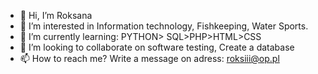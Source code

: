 - 👋 Hi, I’m Roksana
- 👀 I’m interested in Information technology, Fishkeeping, Water Sports.
- 🌱 I’m currently learning: PYTHON> SQL>PHP>HTML>CSS 
- 💞️ I’m looking to collaborate on software testing, Create a database
- 📫 How to reach me? Write a message on adress: roksiii@op.pl

<!---
roksiii/roksiii is a ✨ special ✨ repository because its `README.md` (this file) appears on your GitHub profile.
You can click the Preview link to take a look at your changes.
--->
